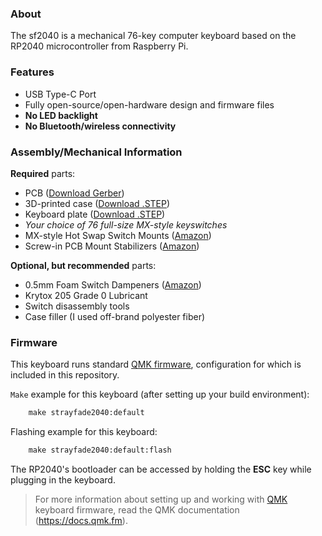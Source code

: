 ### About
The sf2040 is a mechanical 76-key computer keyboard based on the RP2040 microcontroller from Raspberry Pi.
### Features
 - USB Type-C Port
 - Fully open-source/open-hardware design and firmware files
 - **No LED backlight**
 - **No Bluetooth/wireless connectivity**
### Assembly/Mechanical Information
**Required** parts:
 - PCB ([Download Gerber](/pcb/Gerber/Gerber.zip))
 - 3D-printed case ([Download .STEP](/case/Case.step))
 - Keyboard plate ([Download .STEP](/plate/Plate.step))
 - *Your choice of 76 full-size MX-style keyswitches*
 - MX-style Hot Swap Switch Mounts ([Amazon](https://www.amazon.com/gp/product/B0B4W9YMGM))
 - Screw-in PCB Mount Stabilizers ([Amazon](https://www.amazon.com/gp/product/B0CN38CXQ3))

**Optional, but recommended** parts:
 - 0.5mm Foam Switch Dampeners ([Amazon](https://www.amazon.com/gp/product/B0B942VCMV))
 - Krytox 205 Grade 0 Lubricant
 - Switch disassembly tools
 - Case filler (I used off-brand polyester fiber)

### Firmware
This keyboard runs standard [QMK firmware](https://docs.qmk.fm/#/), configuration for which is included in this repository.

`Make` example for this keyboard (after setting up your build environment):
```sh
    make strayfade2040:default
```
Flashing example for this keyboard:
```sh
    make strayfade2040:default:flash
```
The RP2040's bootloader can be accessed by holding the **ESC** key while plugging in the keyboard.

> For more information about setting up and working with [QMK](https://docs.qmk.fm/#/) keyboard firmware, read the QMK documentation (https://docs.qmk.fm).